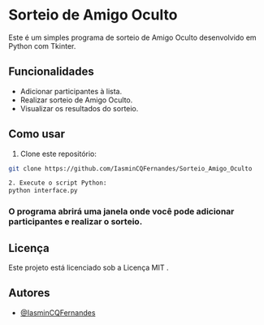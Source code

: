 # Sorteio de Amigo Oculto

Este é um simples programa de sorteio de Amigo Oculto desenvolvido em Python com Tkinter.

## Funcionalidades

- Adicionar participantes à lista.
- Realizar sorteio de Amigo Oculto.
- Visualizar os resultados do sorteio.

## Como usar

1. Clone este repositório:

```bash
git clone https://github.com/IasminCQFernandes/Sorteio_Amigo_Oculto

2. Execute o script Python:
python interface.py
```

### O programa abrirá uma janela onde você pode adicionar participantes e realizar o sorteio.

## Licença
Este projeto está licenciado sob a Licença MIT .

## Autores

- [@IasminCQFernandes](https://www.github.com/iasmincqfernandes)

